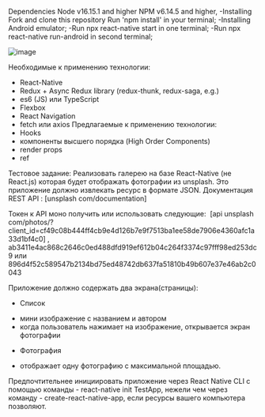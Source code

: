 Dependencies Node v16.15.1 and higher NPM v6.14.5 and higher,
-Installing Fork and clone this repository Run 'npm install' in your terminal;
-Installing Android emulator;
-Run npx react-native start in one terminal;
-Run npx react-native run-android in second terminal;

![image](https://user-images.githubusercontent.com/88550569/181906675-11e08a39-f67d-4d1a-9f5e-f8c88fc76a9b.png)

Необходимые к применению технологии:
* React-Native
* Redux + Async Redux library (redux-thunk, redux-saga, e.g.)
* es6 (JS) или TypeScript
* Flexbox
* React Navigation
* fetch или axios
Предлагаемые к применению технологии:
* Hooks
* компоненты высшего порядка (High Order Components)
* render props
* ref

Тестовое задание:
Реализовать галерею на базе React-Native (не React.js) которая будет отображать фотографии из unsplash. Это приложение должно извлекать ресурс в формате JSON.
Документация REST API :
[unsplash com/documentation]

Токен к API моно получить или использовать следующие:  [api unsplash com/photos/?client_id=cf49c08b444ff4cb9e4d126b7e9f7513ba1ee58de7906e4360afc1a33d1bf4c0] , ab3411e4ac868c2646c0ed488dfd919ef612b04c264f3374c97fff98ed253dc9 или 896d4f52c589547b2134bd75ed48742db637fa51810b49b607e37e46ab2c0043

Приложение должно содержать два экрана(страницы):
* Список
- мини изображение с названием и автором
- когда пользователь нажимает на изображение, открывается экран фотографии 
* Фотография
- отображает одну фотографию с максимальной площадью.

Предпочтительнее инициировать приложение через React Native CLI с помощью команды - react-native init TestApp, нежели чем через команду - create-react-native-app, если ресурсы вашего компьютера позволяют.
